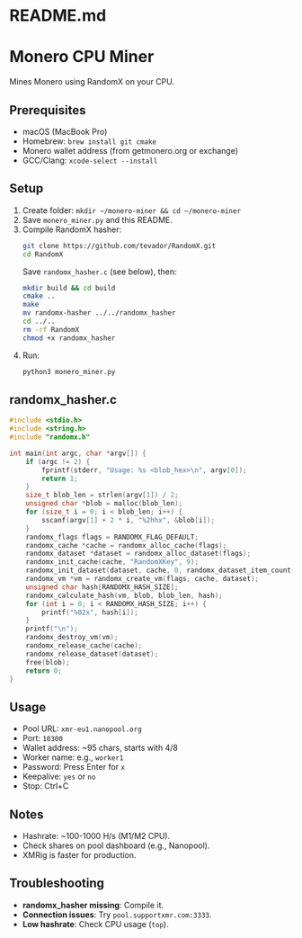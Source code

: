 # README.md
# Monero CPU Miner
Mines Monero using RandomX on your CPU.

## Prerequisites
- macOS (MacBook Pro)
- Homebrew: `brew install git cmake`
- Monero wallet address (from getmonero.org or exchange)
- GCC/Clang: `xcode-select --install`

## Setup
1. Create folder: `mkdir ~/monero-miner && cd ~/monero-miner`
2. Save `monero_miner.py` and this README.
3. Compile RandomX hasher:
   ```bash
   git clone https://github.com/tevador/RandomX.git
   cd RandomX
   ```
   Save `randomx_hasher.c` (see below), then:
   ```bash
   mkdir build && cd build
   cmake ..
   make
   mv randomx-hasher ../../randomx_hasher
   cd ../..
   rm -rf RandomX
   chmod +x randomx_hasher
   ```
4. Run:
   ```bash
   python3 monero_miner.py
   ```

## randomx_hasher.c
```c
#include <stdio.h>
#include <string.h>
#include "randomx.h"

int main(int argc, char *argv[]) {
    if (argc != 2) {
        fprintf(stderr, "Usage: %s <blob_hex>\n", argv[0]);
        return 1;
    }
    size_t blob_len = strlen(argv[1]) / 2;
    unsigned char *blob = malloc(blob_len);
    for (size_t i = 0; i < blob_len; i++) {
        sscanf(argv[1] + 2 * i, "%2hhx", &blob[i]);
    }
    randomx_flags flags = RANDOMX_FLAG_DEFAULT;
    randomx_cache *cache = randomx_alloc_cache(flags);
    randomx_dataset *dataset = randomx_alloc_dataset(flags);
    randomx_init_cache(cache, "RandomXKey", 9);
    randomx_init_dataset(dataset, cache, 0, randomx_dataset_item_count());
    randomx_vm *vm = randomx_create_vm(flags, cache, dataset);
    unsigned char hash[RANDOMX_HASH_SIZE];
    randomx_calculate_hash(vm, blob, blob_len, hash);
    for (int i = 0; i < RANDOMX_HASH_SIZE; i++) {
        printf("%02x", hash[i]);
    }
    printf("\n");
    randomx_destroy_vm(vm);
    randomx_release_cache(cache);
    randomx_release_dataset(dataset);
    free(blob);
    return 0;
}
```

## Usage
- Pool URL: `xmr-eu1.nanopool.org`
- Port: `10300`
- Wallet address: ~95 chars, starts with 4/8
- Worker name: e.g., `worker1`
- Password: Press Enter for `x`
- Keepalive: `yes` or `no`
- Stop: Ctrl+C

## Notes
- Hashrate: ~100-1000 H/s (M1/M2 CPU).
- Check shares on pool dashboard (e.g., Nanopool).
- XMRig is faster for production.

## Troubleshooting
- **randomx_hasher missing**: Compile it.
- **Connection issues**: Try `pool.supportxmr.com:3333`.
- **Low hashrate**: Check CPU usage (`top`).
